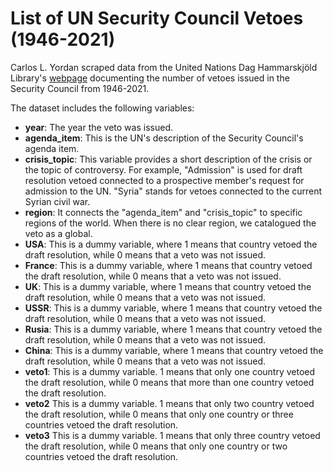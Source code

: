 # List of UN Security Council Vetoes (1946-2021)

Carlos L. Yordan scraped data from the United Nations Dag Hammarskjöld Library's [webpage](https://research.un.org/en/docs/sc/quick/veto) documenting the number of vetoes issued in the Security Council from 1946-2021.

The dataset includes the following variables:

- **year**: The year the veto was issued.
- **agenda_item**: This is the UN's description of the Security Council's agenda item. 
- **crisis_topic**: This variable provides a short description of the crisis or the topic of controversy. For example, "Admission" is used for draft resolution vetoed connected to a prospective member's request for admission to the UN. "Syria" stands for vetoes connected to the current Syrian civil war.
- **region**: It connects the "agenda_item" and "crisis_topic" to specific regions of the world. When there is no clear region, we catalogued the veto as a global.
- **USA**: This is a dummy variable, where 1 means that country vetoed the draft resolution, while 0 means that a veto was not issued.
- **France**: This is a dummy variable, where 1 means that country vetoed the draft resolution, while 0 means that a veto was not issued.
- **UK**: This is a dummy variable, where 1 means that country vetoed the draft resolution, while 0 means that a veto was not issued. 
- **USSR**: This is a dummy variable, where 1 means that country vetoed the draft resolution, while 0 means that a veto was not issued.
- **Rusia**: This is a dummy variable, where 1 means that country vetoed the draft resolution, while 0 means that a veto was not issued.
- **China**: This is a dummy variable, where 1 means that country vetoed the draft resolution, while 0 means that a veto was not issued.
- **veto1**: This is a dummy variable. 1 means that only one country vetoed the draft resolution, while 0 means that more than one country vetoed the draft resolution.
- **veto2** This is a dummy variable. 1 means that only two country vetoed the draft resolution, while 0 means that only one country or three countries vetoed the draft resolution.
- **veto3** This is a dummy variable. 1 means that only three country vetoed the draft resolution, while 0 means that only one country or two countries vetoed the draft resolution.
